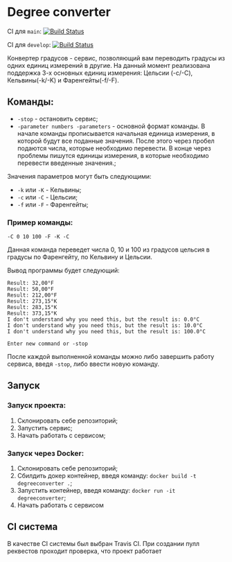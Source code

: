 # Degree converter
CI для `main`:  [![Build Status](https://app.travis-ci.com/Evil-Enot/DegreeConverter.svg?branch=master)](https://app.travis-ci.com/Evil-Enot/DegreeConverter)

CI для `develop`:  [![Build Status](https://app.travis-ci.com/Evil-Enot/DegreeConverter.svg?branch=master)](https://app.travis-ci.com/Evil-Enot/DegreeConverter)

Конвертер градусов - сервис, позволяющий вам переводить градусы из одних единиц измерений в другие. На данный момент 
реализована поддержка 3-х основных единиц измерения: Цельсии (-c/-C), Кельвины(-k/-K) и Фаренгейты(-f/-F).

## Команды:
 - `-stop` - остановить сервис;
 - `-parameter numbers -parameters` - основной формат команды. В начале команды прописывается начальная единица измерения,
 в которой будут все поданные значения. После этого через пробел подаются числа, которые необходимо перевести. В конце 
 через проблемы пишутся единицы измерения, в которые необходимо перевести введенные значения.;
 
 Значения параметров могут быть следующими:
 - `-k` или `-K` - Кельвины;
 - `-c` или `-C` - Цельсии;
 - `-f` или `-F` - Фаренгейты;

### Пример команды:
```
-C 0 10 100 -F -K -C
```

Данная команда переведет числа 0, 10 и 100 из градусов цельсия в градусы по Фаренгейту, по Кельвину и Цельсии.

Вывод программы будет следующий:
```
Result: 32,00°F
Result: 50,00°F
Result: 212,00°F
Result: 273,15°K
Result: 283,15°K
Result: 373,15°K
I don't understand why you need this, but the result is: 0.0°C
I don't understand why you need this, but the result is: 10.0°C
I don't understand why you need this, but the result is: 100.0°C

Enter new command or -stop
```

После каждой выполненной команды можно либо завершить работу сервиса, введя `-stop`, либо ввести новую команду.

## Запуск
### Запуск проекта:
1. Склонировать себе репозиторий;
2. Запустить сервис;
3. Начать работать с сервисом;

### Запуск через Docker:
1. Склонировать себе репозиторий;
2. Сбилдить докер контейнер, введя команду: `docker build -t degreeconverter .`;
3. Запустить контейнер, введя команду: `docker run -it degreeconverter`;
4. Начать работать с сервисом

## CI система
В качестве CI системы был выбран Travis CI. При создании пулл реквестов проходит проверка, что проект работает
